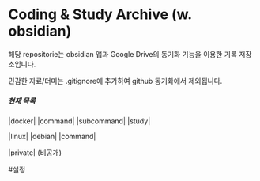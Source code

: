 # Coding & Study Archive (w. obsidian)

해당 repositorie는 obsidian 앱과 Google Drive의 동기화 기능을 이용한 기록 저장소입니다.

민감한 자료/더미는 .gitignore에 추가하여 github 동기화에서 제외됩니다.

##### 현재 목록
|docker|
	|command|
		|subcommand|
	|study|
	
|linux|
	|debian|
		|command|
		
|private|
	(비공개)

#설정
